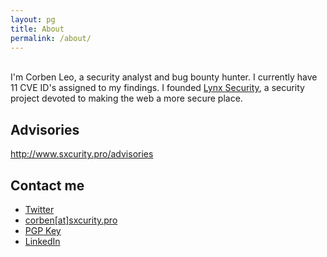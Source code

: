```yaml
---
layout: pg
title: About
permalink: /about/
---
```

<br>
<div class="about">
I'm Corben Leo, a security analyst and bug bounty hunter. I currently have <font id="highlighter">11</font> CVE ID's assigned to my findings. I founded <a class="link" target='_blank' rel='noopener noreferrer' href='http://lynxsecurity.io'>Lynx Security</a>, a security project devoted to making the web a more secure place.
</div>

## Advisories
<a href="/advisories" class="link">http://www.sxcurity.pro/advisories</a>

## Contact me

- <a class="link contact" href="https://twitter.com/hacker_" _target="blank" rel="noopener noreferrer">Twitter</a>
- <a class="link contact" href="mail-to:corben@sxcurity.pro">corben[at]sxcurity.pro</a>
- <a class="link contact" href="/pgp.txt" _target="blank" rel="noopener noreferrer">PGP Key</a>
- <a class="link contact" href="https://www.linkedin.com/in/corben-leo/" _target="blank" rel="noopener noreferrer">LinkedIn</a>